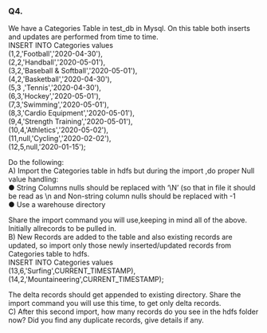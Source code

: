 ### Q4.  
We have a Categories Table in test_db in Mysql. On this table both inserts and updates are performed from time to time.  
INSERT INTO Categories values  
(1,2,'Football','2020-04-30'),  
(2,2,'Handball','2020-05-01'),  
(3,2,'Baseball & Softball','2020-05-01'),  
(4,2,'Basketball','2020-04-30'),  
(5,3 ,'Tennis','2020-04-30'),  
(6,3,'Hockey','2020-05-01'),  
(7,3,'Swimming','2020-05-01'),  
(8,3,'Cardio Equipment','2020-05-01'),  
(9,4,'Strength Training','2020-05-01'),  
(10,4,'Athletics','2020-05-02'),  
(11,null,'Cycling','2020-02-02'),  
(12,5,null,'2020-01-15');  

Do the following:  
A) Import the Categories table in hdfs but during the import ,do proper Null value handling:  
    ● String Columns nulls should be replaced with ‘\N’ (so that in file it should be read as \n and Non-string column nulls should be replaced with -1  
    ● Use a warehouse directory  

Share the import command you will use,keeping in mind all of the above. Initially allrecords to be pulled in.  
B) New Records are added to the table and also existing records are updated, so import only those newly inserted/updated records from Categories table to hdfs.  
INSERT INTO Categories values  
(13,6,'Surfing',CURRENT_TIMESTAMP),  
(14,2,'Mountaineering',CURRENT_TIMESTAMP);  

The delta records should get appended to existing directory. Share the import command you will use this time, to get only delta records.  
C) After this second import, how many records do you see in the hdfs folder now? Did you find any duplicate records, give details if any.  
